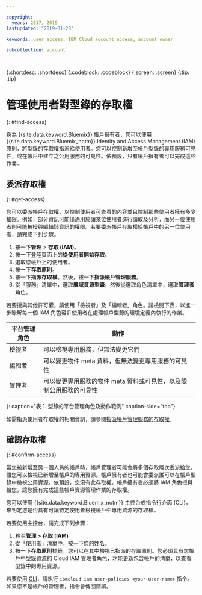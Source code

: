 ```yaml
---

copyright:
  years: 2017, 2019
lastupdated: "2019-01-28"

keywords: user access, IBM Cloud account access, account owner

subcollection: account

---
```


{:shortdesc: .shortdesc}
{:codeblock: .codeblock}
{:screen: .screen}
{:tip: .tip}

# 管理使用者對型錄的存取權
{: #find-access}

身為 {{site.data.keyword.Bluemix}} 帳戶擁有者，您可以使用 {{site.data.keyword.Bluemix_notm}} Identity and Access Management (IAM) 原則，將型錄的存取權指派給使用者。您可以控制新增至帳戶型錄的專用服務可見性，或在帳戶中建立之公用服務的可見性。依預設，只有帳戶擁有者可以完成這些作業。

## 委派存取權
{: #get-access}

您可以委派帳戶存取權，以控制使用者可查看的內容並且控制那些使用者擁有多少權限。例如，部分資訊可能僅適用於讓某位使用者進行讀取及分析，而另一位使用者則可能被授與編輯該資訊的權限。若要委派帳戶存取權給帳戶中的另一位使用者，請完成下列步驟。

1. 按一下**管理** > **存取 (IAM)**。
2. 按一下登陸頁面上的**從使用者開始存取**。
3. 選取您帳戶上的使用者。
4. 按一下**存取原則**。
5. 按一下**指派存取權**。然後，按一下**指派帳戶管理服務**。
6. 從「服務」清單中，選取**廣域資源型錄**，然後從選取角色清單中，選取**管理者**角色。

若要授與其他許可權，請使用「檢視者」及「編輯者」角色。請檢閱下表，以進一步瞭解每一個 IAM 角色容許使用者在處理帳戶型錄的環境定義內執行的作業。

|平台管理角色|動作|
|--------------------------|-------------------------------------------------------------------------------------------------------------|
|檢視者|可以檢視專用服務，但無法變更它們|
|編輯者|可以變更物件 meta 資料，但無法變更專用服務的可見性|
|管理者|可以變更專用服務的物件 meta 資料或可見性，以及限制公用服務的可見性|
{: caption="表 1. 型錄的平台管理角色及動作範例" caption-side="top"}

如需指派使用者存取權的相關資訊，請參閱[指派帳戶管理服務的存取權](/docs/iam?topic=iam-account-services)。

## 確認存取權
{: #confirm-access}

當您被新增至另一個人員的帳戶時，帳戶管理者可能會將多個存取層次委派給您，讓您可以檢視已新增至帳戶的專用資源。帳戶擁有者也可能會委派誰可以在帳戶型錄中檢視公用資源。依預設，您沒有此存取權。帳戶擁有者必須將 IAM 角色授與給您，讓您擁有完成這些帳戶資源管理作業的存取權。

您可以使用 {{site.data.keyword.Bluemix_notm}} 主控台或指令行介面 (CLI)，來判定您是否具有可讓特定使用者檢視帳戶中專用資源的存取權。

若要使用主控台，請完成下列步驟：

  1. 移至**管理 > 存取 (IAM)**。
  2. 從「使用者」清單中，按一下您的姓名。
  3. 按一下**存取原則**標籤，您可以在其中檢視已指派的存取原則。您必須具有您帳戶中型錄資源的 Cloud IAM 管理者角色，才能更新包含帳戶的清單，以查看型錄中的專用資源。


若要使用 [CLI](/docs/cli/reference/ibmcloud?topic=cloud-cli-ibmcloud_commands_iam#ibmcloud_commands_iam)，請執行 `ibmcloud iam user-policies <your-user-name>` 指令。如果您不是帳戶的管理者，指令會傳回錯誤。
